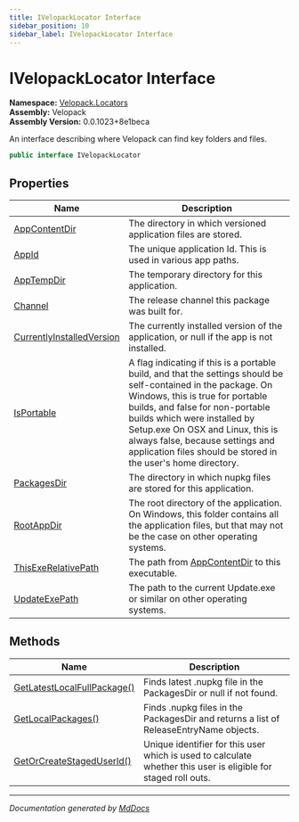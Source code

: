 ```yaml
---
title: IVelopackLocator Interface
sidebar_position: 10
sidebar_label: IVelopackLocator Interface
---
```

<!--  
  <auto-generated>   
    The contents of this file were generated by a tool.  
    Changes to this file may be list if the file is regenerated  
  </auto-generated>   
-->

# IVelopackLocator Interface

**Namespace:** [Velopack.Locators](../index.md)  
**Assembly:** Velopack  
**Assembly Version:** 0.0.1023+8e1beca

An interface describing where Velopack can find key folders and files.

```csharp
public interface IVelopackLocator
```

## Properties

| Name                                                                 | Description                                                                                                                                                                                                                                                                                                                                                      |
| -------------------------------------------------------------------- | ---------------------------------------------------------------------------------------------------------------------------------------------------------------------------------------------------------------------------------------------------------------------------------------------------------------------------------------------------------------- |
| [AppContentDir](properties/AppContentDir.md)                         |  The directory in which versioned application files are stored.                                                                                                                                                                                                                                                                                                  |
| [AppId](properties/AppId.md)                                         |  The unique application Id. This is used in various app paths.                                                                                                                                                                                                                                                                                                   |
| [AppTempDir](properties/AppTempDir.md)                               |  The temporary directory for this application.                                                                                                                                                                                                                                                                                                                   |
| [Channel](properties/Channel.md)                                     |  The release channel this package was built for.                                                                                                                                                                                                                                                                                                                 |
| [CurrentlyInstalledVersion](properties/CurrentlyInstalledVersion.md) |  The currently installed version of the application, or null if the app is not installed.                                                                                                                                                                                                                                                                        |
| [IsPortable](properties/IsPortable.md)                               | A flag indicating if this is a portable build, and that the settings should be self\-contained in the package. On Windows, this is true for portable builds, and false for non\-portable builds which were installed by Setup.exe On OSX and Linux, this is always false, because settings and application files should be stored in the user's  home directory. |
| [PackagesDir](properties/PackagesDir.md)                             |  The directory in which nupkg files are stored for this application.                                                                                                                                                                                                                                                                                             |
| [RootAppDir](properties/RootAppDir.md)                               | The root directory of the application. On Windows, this folder contains all  the application files, but that may not be the case on other operating systems.                                                                                                                                                                                                     |
| [ThisExeRelativePath](properties/ThisExeRelativePath.md)             |  The path from [AppContentDir](properties/AppContentDir.md) to this executable.                                                                                                                                                                                                                                                                                  |
| [UpdateExePath](properties/UpdateExePath.md)                         |  The path to the current Update.exe or similar on other operating systems.                                                                                                                                                                                                                                                                                       |

## Methods

| Name                                                                | Description                                                                                                     |
| ------------------------------------------------------------------- | --------------------------------------------------------------------------------------------------------------- |
| [GetLatestLocalFullPackage()](methods/GetLatestLocalFullPackage.md) | Finds latest .nupkg file in the PackagesDir or null if not found.                                               |
| [GetLocalPackages()](methods/GetLocalPackages.md)                   | Finds .nupkg files in the PackagesDir and returns a list of ReleaseEntryName objects.                           |
| [GetOrCreateStagedUserId()](methods/GetOrCreateStagedUserId.md)     | Unique identifier for this user which is used to calculate whether this user is eligible for  staged roll outs. |

___

*Documentation generated by [MdDocs](https://github.com/ap0llo/mddocs)*
